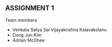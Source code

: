 ASSIGNMENT 1
-------------

Team members 
* Venkata Satya Sai Vijayakrishna Kalavakolanu	
* Dong Jun Kim
* Adrian McGhee

